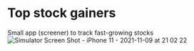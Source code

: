 # Top stock gainers
Small app (screener) to track fast-growing stocks
![Simulator Screen Shot - iPhone 11 - 2021-11-09 at 21 02 22](https://user-images.githubusercontent.com/63294995/140979321-b9e78432-73f6-453e-aa0c-175dce6092bc.png)
